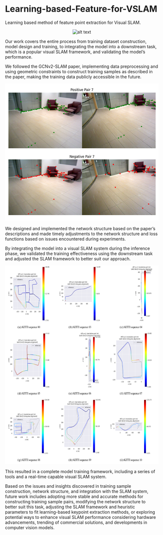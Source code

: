 # Learning-based-Feature-for-VSLAM
Learning based method of feature point extraction for Visual SLAM.

<p align="center">
  <img src="assets/Animation1.gif" alt="alt text" width="800" height="300">
</p>

Our work covers the entire process from training dataset construction, model design and training, to integrating the model into a downstream task, which is a popular visual SLAM framework, and validating the model’s performance.

 We followed the GCNv2-SLAM paper, implementing data preprocessing and using geometric constraints to construct training samples as described in the paper, making the training data publicly accessible in the future. 
 
<p align="center">
  <img src="assets/data.png" alt="alt text" width="600" height="450">
</p>

 We designed and implemented the network structure based on the paper’s descriptions and made timely adjustments to the network structure and loss functions based on issues encountered during experiments. 
 
 By integrating the model into a visual SLAM system during the inference phase, we validated the training effectiveness using the downstream task and adjusted the SLAM framework to better suit our approach. 

 <p align="center">
  <img src="assets/results.png" alt="alt text" width="800" height="650">
</p>
 
 This resulted in a complete model training framework, including a series of tools and a real-time capable visual SLAM system. 
 
 Based on the issues and insights discovered in training sample construction, network structure, and integration with the SLAM system, future work includes adopting more stable and accurate methods for constructing training sample pairs, modifying the network structure to better suit this task, adjusting the SLAM framework and heuristic parameters to fit learning-based keypoint extraction methods, or exploring potential ways to enhance visual SLAM performance considering hardware advancements, trending of commercial solutions, and developments in computer vision models.

